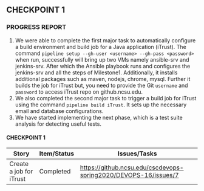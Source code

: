 ## CHECKPOINT 1

### PROGRESS REPORT

1. We were able to complete the first major task to automatically configure a build environment and build job for a Java application (iTrust). The command 
`pipeline setup --gh-user <username> --gh-pass <password>` when run, successfully will bring up two VMs namely ansible-srv and jenkins-srv. After which the Ansible playbook runs and configures the jenkins-srv and all the steps of Milestone1. Additionally, it installs additional packages such as maven, nodejs, chrome, mysql. Further it builds the job for iTrust but, you need to provide the Git `username` and `password` to access iTrust repo on github.ncsu.edu.
2. We also completed the second major task to trigger a build job for iTrust using the command `pipeline build iTrust`. It sets up the necessary email and database configurations.
3. We have started implementing the next phase, which is a test suite analysis for detecting useful tests. 

#### <a name="CHECKPOINT 1"></a> CHECKPOINT 1

| Story   | Item/Status   |  Issues/Tasks
| ------------- | ------------  |  ------------
| Create a job for iTrust | Completed | https://github.ncsu.edu/cscdevops-spring2020/DEVOPS-16/issues/7
